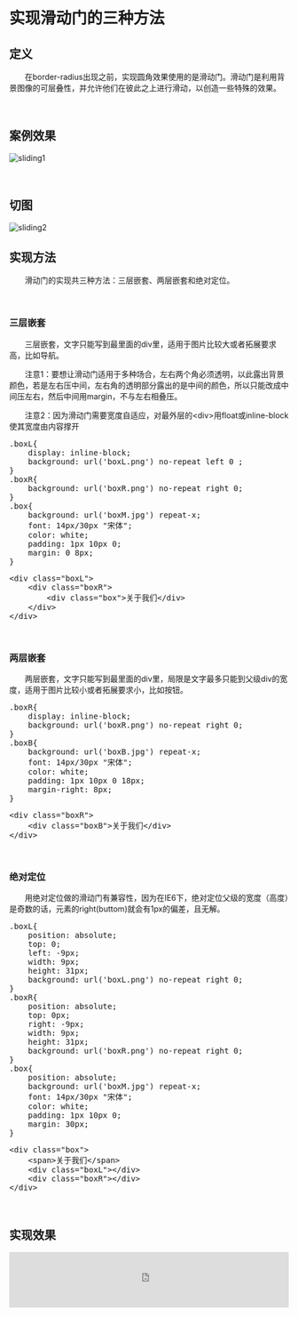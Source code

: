 # 实现滑动门的三种方法

## 定义

&emsp;&emsp;在border-radius出现之前，实现圆角效果使用的是滑动门。滑动门是利用背景图像的可层叠性，并允许他们在彼此之上进行滑动，以创造一些特殊的效果。

&nbsp;

## 案例效果

![sliding1](https://pic.xiaohuochai.site/blog/CSS_render_sliding1.jpg)

&nbsp;

## 切图

![sliding2](https://pic.xiaohuochai.site/blog/CSS_render_sliding2.gif)


## 实现方法

&emsp;&emsp;滑动门的实现共三种方法：三层嵌套、两层嵌套和绝对定位。

&nbsp;

### 三层嵌套

&emsp;&emsp;三层嵌套，文字只能写到最里面的div里，适用于图片比较大或者拓展要求高，比如导航。

&emsp;&emsp;注意1：要想让滑动门适用于多种场合，左右两个角必须透明，以此露出背景颜色，若是左右压中间，左右角的透明部分露出的是中间的颜色，所以只能改成中间压左右，然后中间用margin，不与左右相叠压。

&emsp;&emsp;注意2：因为滑动门需要宽度自适应，对最外层的&lt;div&gt;用float或inline-block使其宽度由内容撑开

<div class="cnblogs_code">
<pre>.boxL{
    display: inline-block;
    background: url('boxL.png') no-repeat left 0 ;
}
.boxR{
    background: url('boxR.png') no-repeat right 0;
}
.box{
    background: url('boxM.jpg') repeat-x;
    font: 14px/30px "宋体";
    color: white;
    padding: 1px 10px 0;
    margin: 0 8px;
}</pre>
</div>
<div class="cnblogs_code">
<pre>&lt;div class="boxL"&gt;
    &lt;div class="boxR"&gt;
        &lt;div class="box"&gt;关于我们&lt;/div&gt;
    &lt;/div&gt;
&lt;/div&gt;</pre>
</div>

&nbsp;

### 两层嵌套

&emsp;&emsp;两层嵌套，文字只能写到最里面的div里，局限是文字最多只能到父级div的宽度，适用于图片比较小或者拓展要求小，比如按钮。

<div class="cnblogs_code">
<pre>.boxR{
    display: inline-block;
    background: url('boxR.png') no-repeat right 0;
}
.boxB{
    background: url('boxB.jpg') repeat-x;
    font: 14px/30px "宋体";
    color: white;
    padding: 1px 10px 0 18px;
    margin-right: 8px;
}</pre>
</div>
<div class="cnblogs_code">
<pre>&lt;div class="boxR"&gt;
    &lt;div class="boxB"&gt;关于我们&lt;/div&gt;
&lt;/div&gt;    </pre>
</div>

&nbsp;

### 绝对定位

&emsp;&emsp;用绝对定位做的滑动门有兼容性，因为在IE6下，绝对定位父级的宽度（高度）是奇数的话，元素的right(buttom)就会有1px的偏差，且无解。

<div class="cnblogs_code">
<pre>.boxL{
    position: absolute;
    top: 0;
    left: -9px;
    width: 9px;
    height: 31px;
    background: url('boxL.png') no-repeat right 0;
}
.boxR{
    position: absolute;
    top: 0px;
    right: -9px;
    width: 9px;
    height: 31px;    
    background: url('boxR.png') no-repeat right 0;
}
.box{
    position: absolute;
    background: url('boxM.jpg') repeat-x;
    font: 14px/30px "宋体";
    color: white;
    padding: 1px 10px 0;
    margin: 30px;
}</pre>
</div>
<div class="cnblogs_code">
<pre>&lt;div class="box"&gt;
    &lt;span&gt;关于我们&lt;/span&gt;
    &lt;div class="boxL"&gt;&lt;/div&gt;
    &lt;div class="boxR"&gt;&lt;/div&gt;
&lt;/div&gt;    </pre>
</div>

&nbsp;

## 实现效果

<iframe style="width: 100%; height: 100px;" src="https://demo.xiaohuochai.site/css/slide/s1.html" frameborder="0" width="320" height="240"></iframe>

